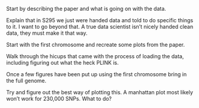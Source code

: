 Start by describing the paper and what is going on with the data. 

Explain that in S295 we just were handed data and told to do specific things to it. I want to go beyond that. A true data scientist isn’t nicely handed clean data, they must make it that way. 

Start with the first chromosome and recreate some plots from the paper. 

Walk through the hicups that came with the process of loading the data, including figuring out what the heck PLINK is. 

Once a few figures have been put up using the first chromosome bring in the full genome. 

Try and figure out the best way of plotting this. A manhattan plot most likely won’t work for 230,000 SNPs. What to do? 